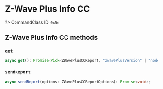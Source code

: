 # Z-Wave Plus Info CC

?> CommandClass ID: `0x5e`

## Z-Wave Plus Info CC methods

### `get`

```ts
async get(): Promise<Pick<ZWavePlusCCReport, "zwavePlusVersion" | "nodeType" | "roleType" | "installerIcon" | "userIcon"> | undefined>;
```

### `sendReport`

```ts
async sendReport(options: ZWavePlusCCReportOptions): Promise<void>;
```
